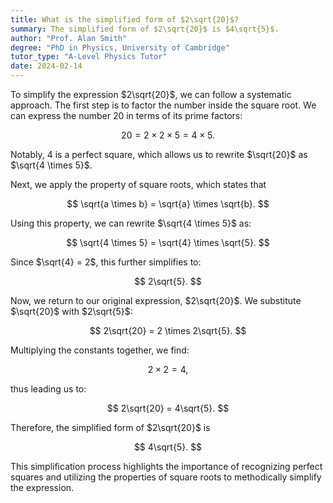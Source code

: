 ```yaml
---
title: What is the simplified form of $2\sqrt{20}$?
summary: The simplified form of $2\sqrt{20}$ is $4\sqrt{5}$.
author: "Prof. Alan Smith"
degree: "PhD in Physics, University of Cambridge"
tutor_type: "A-Level Physics Tutor"
date: 2024-02-14
---
```


To simplify the expression $2\sqrt{20}$, we can follow a systematic approach. The first step is to factor the number inside the square root. We can express the number $20$ in terms of its prime factors: 

$$
20 = 2 \times 2 \times 5 = 4 \times 5.
$$

Notably, $4$ is a perfect square, which allows us to rewrite $\sqrt{20}$ as $\sqrt{4 \times 5}$.

Next, we apply the property of square roots, which states that 

$$
\sqrt{a \times b} = \sqrt{a} \times \sqrt{b}.
$$

Using this property, we can rewrite $\sqrt{4 \times 5}$ as:

$$
\sqrt{4 \times 5} = \sqrt{4} \times \sqrt{5}.
$$

Since $\sqrt{4} = 2$, this further simplifies to:

$$
2\sqrt{5}.
$$

Now, we return to our original expression, $2\sqrt{20}$. We substitute $\sqrt{20}$ with $2\sqrt{5}$:

$$
2\sqrt{20} = 2 \times 2\sqrt{5}.
$$

Multiplying the constants together, we find:

$$
2 \times 2 = 4,
$$

thus leading us to:

$$
2\sqrt{20} = 4\sqrt{5}.
$$

Therefore, the simplified form of $2\sqrt{20}$ is 

$$
4\sqrt{5}.
$$

This simplification process highlights the importance of recognizing perfect squares and utilizing the properties of square roots to methodically simplify the expression.
    